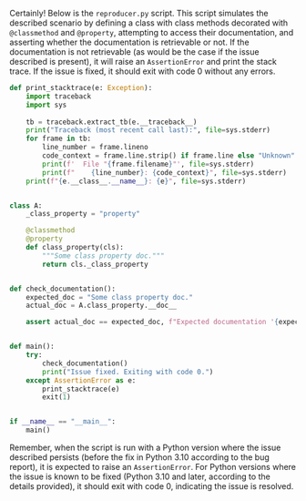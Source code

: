 Certainly! Below is the `reproducer.py` script. This script simulates the described scenario by defining a class with class methods decorated with `@classmethod` and `@property`, attempting to access their documentation, and asserting whether the documentation is retrievable or not. If the documentation is not retrievable (as would be the case if the issue described is present), it will raise an `AssertionError` and print the stack trace. If the issue is fixed, it should exit with code 0 without any errors.

```python
def print_stacktrace(e: Exception):
    import traceback
    import sys
    
    tb = traceback.extract_tb(e.__traceback__)
    print("Traceback (most recent call last):", file=sys.stderr)
    for frame in tb:
        line_number = frame.lineno
        code_context = frame.line.strip() if frame.line else "Unknown"
        print(f'  File "{frame.filename}"', file=sys.stderr)
        print(f"    {line_number}: {code_context}", file=sys.stderr)
    print(f"{e.__class__.__name__}: {e}", file=sys.stderr)


class A:
    _class_property = "property"

    @classmethod
    @property
    def class_property(cls):
        """Some class property doc."""
        return cls._class_property


def check_documentation():
    expected_doc = "Some class property doc."
    actual_doc = A.class_property.__doc__

    assert actual_doc == expected_doc, f"Expected documentation '{expected_doc}' but got '{actual_doc}'."


def main():
    try:
        check_documentation()
        print("Issue fixed. Exiting with code 0.")
    except AssertionError as e:
        print_stacktrace(e)
        exit(1)


if __name__ == "__main__":
    main()
```

Remember, when the script is run with a Python version where the issue described persists (before the fix in Python 3.10 according to the bug report), it is expected to raise an `AssertionError`. For Python versions where the issue is known to be fixed (Python 3.10 and later, according to the details provided), it should exit with code 0, indicating the issue is resolved.